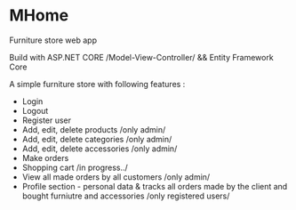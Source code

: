 # MHome
Furniture store web app

Build with ASP.NET CORE /Model-View-Controller/ && Entity Framework Core

A simple furniture store with following features :
- Login
- Logout
- Register user
- Add, edit, delete products /only admin/
- Add, edit, delete categories /only admin/
- Add, edit, delete accessories /only admin/
- Make orders
- Shopping cart /in progress../
- View all made orders by all customers /only admin/
- Profile section - personal data & tracks all orders made by the client and bought furniutre and accessories /only registered users/
